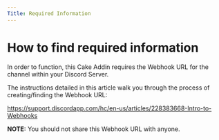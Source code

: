 ```yaml
---
Title: Required Information
---
```


# How to find required information

In order to function, this Cake Addin requires the Webhook URL for the channel within your Discord Server.

The instructions detailed in this article walk you through the process of creating/finding the Webhook URL:

https://support.discordapp.com/hc/en-us/articles/228383668-Intro-to-Webhooks


**NOTE:** You should not share this Webhook URL with anyone.
